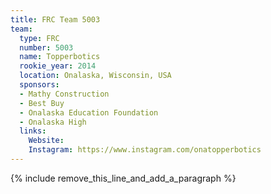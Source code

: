 ```yaml
---
title: FRC Team 5003
team:
  type: FRC
  number: 5003
  name: Topperbotics
  rookie_year: 2014
  location: Onalaska, Wisconsin, USA
  sponsors:
  - Mathy Construction
  - Best Buy
  - Onalaska Education Foundation
  - Onalaska High
  links:
    Website:
    Instagram: https://www.instagram.com/onatopperbotics
---
```


{% include remove_this_line_and_add_a_paragraph %}